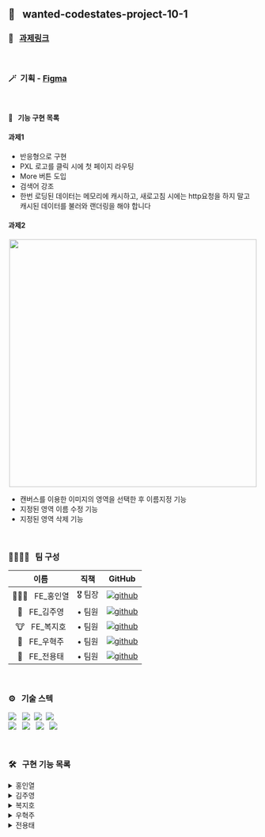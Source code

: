 <br />

## 🌈 &nbsp; wanted-codestates-project-10-1

### 📎 &nbsp; [과제링크](https://xenodochial-goldwasser-50a9b3.netlify.app)

<br />

### 🪄&nbsp; 기획 - [Figma](https://www.figma.com/file/a5bjAfNT7BuWpGPrmwJqJY/Untitled?node-id=0%3A1)
 
<br /> 
 
#### 🎉 &nbsp; 기능 구현 목록

#### 과제1
- 반응형으로 구현
- PXL 로고를 클릭 시에 첫 페이지 라우팅
- More 버튼 도입
- 검색어 강조
- 한번 로딩된 데이터는 메모리에 캐시하고, 새로고침 시에는 http요청을 하지 말고 캐시된 데이터를 불러와 랜더링을 해야 합니다



#### 과제2
<div align="center">
<img width="500px" src="https://user-images.githubusercontent.com/87487161/159151534-fb75745f-1073-406c-b0cb-07cffced331b.gif"/>
</div>

- 캔버스를 이용한 이미지의 영역을 선택한 후 이름지정 기능
- 지정된 영역 이름 수정 기능
- 지정된 영역 삭제 기능

<br />

### 👨‍👨‍👧‍👧 &nbsp; 팀 구성

|     이름     | 직책 |                                                                  GitHub                                                                   |
| :----------: | :----: | :-------------------------------------------------------------------------------------------------------------------------------------: |
| 🏄🏻‍♂️ &nbsp; FE_홍인열 | 🎖 팀장  |  [![github](https://img.shields.io/badge/홍인열-181717?style=flat-square&logo=GitHub&logoColor=white)](https://github.com/hinyc)    |
| 🐸 &nbsp; FE_김주영 | • 팀원  | [![github](https://img.shields.io/badge/김주영-181717?style=flat-square&logo=GitHub&logoColor=white)](https://github.com/juo1221) |
| 🐮 &nbsp; FE_복지호 | • 팀원  |   [![github](https://img.shields.io/badge/복지호-181717?style=flat-square&logo=GitHub&logoColor=white)](https://github.com/Jiho31)    |
| 🍔 &nbsp; FE_우혁주 | • 팀원  | [![github](https://img.shields.io/badge/우혁주-181717?style=flat-square&logo=GitHub&logoColor=white)](https://github.com/Space-Belt) |
| 🍕 &nbsp; FE_전용태 | • 팀원  |    [![github](https://img.shields.io/badge/전용태-181717?style=flat-square&logo=GitHub&logoColor=white)](https://github.com/yong313)     |

<br />

### ️⚙️ &nbsp; 기술 스텍 

<img src="https://img.shields.io/badge/Reat-333333?style=flat-round&logo=React&logoColor=ffffff"/></a> &nbsp;
<img src="https://img.shields.io/badge/JavaScript-333333?style=flat-round&logo=JavaScript&logoColor=ffffff"/></a>&nbsp;
<img src="https://img.shields.io/badge/HTML5-333333?style=flat-round&logo=HTML5&logoColor=ffffff"/></a>&nbsp;
<img src="https://img.shields.io/badge/CSS3-333333?style=flat-round&logo=CSS3&logoColor=ffffff"/></a> &nbsp;<br />
<img src="https://img.shields.io/badge/Redux-333333?style=flat-round&logo=Redux&logoColor=ffffff"/></a> &nbsp;
<img src="https://img.shields.io/badge/Axios-333333?style=flat-round&logo=PlayStation&logoColor=ffffff"/></a> &nbsp;
<img src="https://img.shields.io/badge/Figma-333333?style=flat-round&logo=Figma&logoColor=ffffff"/></a> &nbsp;
<img src="https://img.shields.io/badge/Discord-333333?style=flat-round&logo=Discord&logoColor=ffffff"/></a> &nbsp;

<br />

### 🛠 &nbsp; 구현 기능 목록

<details>
  <summary>홍인열</summary>
  <ul>
   <li>과제2 캔버스 영역 선택 기능 구현</li>
   <li>선택된 영역 텍스트 수정 및 삭제 기능 구현</li>
  </ul>
</details>
<details>
  <summary>김주영</summary>
  <ul>
   
  </ul>
</details>
<details>
  <summary>복지호</summary>
  <ul>
  
  </ul>
</details>
<details>
  <summary>우혁주</summary>
    <ul>
     <li>캔버스 & 모달창 구현</li>
    </ul>
</details>
<details>
  <summary>전용태</summary>
  <ul>
  
  </ul>
</details>


<br />
